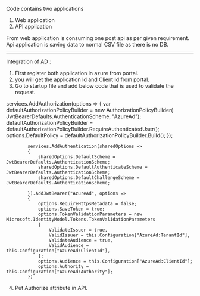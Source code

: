 Code contains two applications
1) Web application 
2) API application

From web application is consuming one post api as per given requirement.
Api application is saving data to normal CSV file as there is no DB.

-----------------------------------------------------------------------------------------------

Integration of AD :

1) First register both application in azure from portal.
2) you will get the application Id and Client Id from portal.
3) Go to startup file and add below code that is used to validate the request.

services.AddAuthorization(options =>
            {
                var defaultAuthorizationPolicyBuilder = new AuthorizationPolicyBuilder(
                    JwtBearerDefaults.AuthenticationScheme,
                    "AzureAd");
                defaultAuthorizationPolicyBuilder =
                    defaultAuthorizationPolicyBuilder.RequireAuthenticatedUser();
                options.DefaultPolicy = defaultAuthorizationPolicyBuilder.Build();
            });

            services.AddAuthentication(sharedOptions =>
            {
                sharedOptions.DefaultScheme = JwtBearerDefaults.AuthenticationScheme;
                sharedOptions.DefaultAuthenticateScheme = JwtBearerDefaults.AuthenticationScheme;
                sharedOptions.DefaultChallengeScheme = JwtBearerDefaults.AuthenticationScheme;

            }).AddJwtBearer("AzureAd", options =>
            {
                options.RequireHttpsMetadata = false;
                options.SaveToken = true;
                options.TokenValidationParameters = new Microsoft.IdentityModel.Tokens.TokenValidationParameters
                {
                    ValidateIssuer = true,
                    ValidIssuer = this.Configuration["AzureAd:TenantId"],
                    ValidateAudience = true,
                    ValidAudience = this.Configuration["AzureAd:ClientId"],
                };
                options.Audience = this.Configuration["AzureAd:ClientId"];
                options.Authority = this.Configuration["AzureAd:Authority"];
            })
4) Put Authorize attribute in API.
